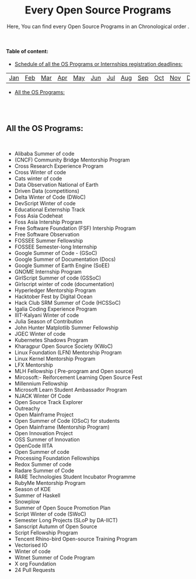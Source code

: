 <div id="top"></div>

<h1 align="center">Every Open Source Programs</h1>

<!-- ---------------------------------------------------------------------------------------------------------------------- -->

<div align="center">
 
Here, You can find every Open Source Programs in an Chronological order .
</div>
 
<br>

#### Table of content:
* [Schedule of all the OS Programs or Internships registration deadlines:](#)
<div align="center">
 
 |   |   |   |   |   |   |   |   |   |   |   |   |
 |:--|:--|:--|:--|:--|:--|:--|:--|:--|:--|:--|:--|
 | [Jan](#) | [Feb](#) | [Mar](#) | [Apr](#) | [May](#) | [Jun](#) | [Jul](#) | [Aug](#) | [Sep](#) | [Oct](#) | [Nov](#) | [Dec](#) |
 
 </div>
  
* [All the OS Programs:](#All-the-OS-Programs:)

<br>

<br>

## All the OS Programs:
<br>

* Alibaba Summer of code
* (CNCF)  Community Bridge Mentorship Program
* Cross Research Experience Program
* Cross Winter of code
* Cats winter of code
* Data Observation National of Earth 
* Driven Data (competitions)
* Delta Winter of Code (DWoC)
* DevScript Winter of code
* Educational Externship Track
* Foss Asia Codeheat
* Foss Asia Intership Program 
* Free Software Foundation (FSF) Intership Program
* Free Software Observation
* FOSSEE Summer Fellowship 
* FOSSEE Semester-long Internship 
* Google Summer of Code -  (GSoC)
* Google Summer of Documentation  (Docs)
* Google Summer of Earth Engine  (SoEE)
* GNOME Internship Program
* GirlScript Summer of code  (GSSoC)
* Girlscript winter of code (documentation)
* Hyperledger Mentorship Program
* Hacktober Fest by Digital Ocean
* Hack Club SRM Summer of Code (HCSSoC)
* Igalia Coding Experience Program 
* IIIT-Kalyani Winter of code
* Julia Season of Contribution
* John Hunter Matplotlib Summer Fellowship
* JGEC Winter of code
* Kubernetes Shadows Program
* Kharagpur Open Source Society  (KWoC)
* Linux Foundation  (LFN)  Mentorship Program 
* Linux Kernel Mentorship Program
* LFX Mentorship
* MLH Fellowship  ( Pre-program and Open source)
* Mircosoft:- Reiforcement Learning Open Source Fest
* Millennium Fellowship
* Microsoft Learn Student Ambassador Program
* NJACK Winter Of Code 
* Open Source Track Explorer 
* Outreachy 
* Open Mainframe Project
* Open Summer of Code  (OSoC)  for students 
* Open Mainframe (Mentorship Program)
* Open Innovation Project
* OSS Summer of Innovation 
* OpenCode IIITA 
* Open Summer of code  
* Processing Foundation Fellowships 
* Redox Summer of code 
* Radare Summer of Code
* RARE Technologies Student Incubator Programme
* RubyMe Mentorship Program 
* Season of KDE
* Summer of Haskell  
* Snowplow
* Summer of Open Souce Promotion Plan
* Script Winter of code  (SWoC)
* Semester Long Projects (SLoP by DA-IICT)
* Sanscript Autumn of Open Source
* Script Fellowship Program  
* Tencent Rhino-bird Open-source Training Program
* Vectorised IO   
* Winter of code  
* Witnet Summer of Code Program 
* X org Foundation 
* 24 Pull Requests 




